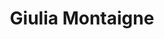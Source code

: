 ---
title: Giulia Montaigne

family:
  sort: Montaigne
  given: Santini

partners:
  - name: "Henri Montaigne"
    type: "Husband"

children:
  - name: "Isabelle Santini"
    type: "Daughter"

char_data:
  - element_title: "Pronouns"
    element: ""
  - element_title: "Race"
    element: ""
  - element_title: "Age"
    element: ""
  - element_title: "Height"
    element: ""
  - element_title: "Hair"
    element: ""
  - element_title: "Skin"
    element: ""
  - element_title: "Eyes"
    element: ""

excerpt: "Wife to Henri Montaigne and mother to Amelie. Giulia is a cousin of Viola."

sidebar:
  nav: main
---
